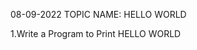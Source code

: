 08-09-2022  TOPIC NAME: HELLO WORLD 


                                   
1.Write a Program to Print HELLO WORLD
